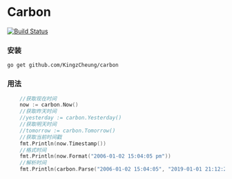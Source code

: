 # Carbon

[![Build Status](https://travis-ci.org/KingzCheung/carbon.svg?branch=master)](https://travis-ci.org/KingzCheung/carbon)

### 安装

```
go get github.com/KingzCheung/carbon
```

### 用法

```go
    //获取现在时间
	now := carbon.Now()
	//获取昨天时间
	//yesterday := carbon.Yesterday()
	//获取明天时间
	//tomorrow := carbon.Tomorrow()
	//获取当前时间戳
	fmt.Println(now.Timestamp())
	//格式时间
	fmt.Println(now.Format("2006-01-02 15:04:05 pm"))
	//解析时间
	fmt.Println(carbon.Parse("2006-01-02 15:04:05", "2019-01-01 21:12:22").Format("2006-01-02 15:04:05 pm"))
```
